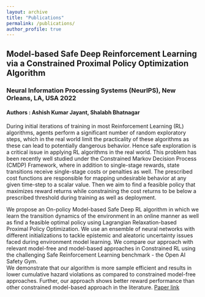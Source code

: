 ```yaml
---
layout: archive
title: "Publications"
permalink: /publications/
author_profile: true
---
```



  
##  Model-based Safe Deep Reinforcement Learning via a Constrained Proximal Policy Optimization Algorithm
### Neural Information Processing Systems (NeurIPS), New Orleans, LA, USA 2022
#### Authors : Ashish Kumar Jayant, Shalabh Bhatnagar

During initial iterations of training in most Reinforcement Learning (RL) algorithms, agents perform a significant number of random exploratory steps, which in the real world limit the practicality of these algorithms as these can lead to potentially dangerous behavior. Hence safe exploration is a critical issue in applying RL algorithms in the real world. This problem has been recently well studied under the Constrained Markov Decision Process (CMDP) Framework, where in addition to single-stage rewards, state transitions receive single-stage costs or penalties as well. The prescribed  cost functions are responsible for mapping undesirable behavior at any given time-step to a scalar value. Then we aim to find a feasible policy that maximizes reward returns while constraining the cost returns to be below a prescribed threshold during training as well as deployment.

We propose an On-policy Model-based Safe Deep RL algorithm in which we learn the transition dynamics of the environment in an online manner as well as find a feasible optimal policy using Lagrangian Relaxation-based Proximal Policy Optimization. We use an ensemble of neural networks with different initializations to tackle epistemic and aleatoric uncertainty issues faced during environment model learning.  We compare our approach with relevant model-free and model-based approaches in Constrained RL using the  challenging Safe Reinforcement Learning benchmark - the Open AI Safety Gym.  
We demonstrate that our algorithm is more sample efficient and results in lower  cumulative hazard violations as compared to constrained model-free approaches. Further, our approach shows better reward performance than other constrained model-based approach in the literature.
[Paper link](https://drive.google.com/file/d/1DekSPJSaHMOn1ukmwx7By4fRJ3emUcU7/view)


